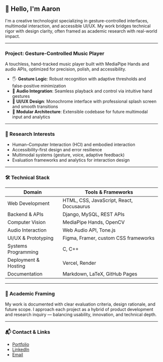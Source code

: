 ## 👋 Hello, I'm Aaron

I'm a creative technologist specializing in gesture-controlled interfaces, multimodal interaction, and accessible UI/UX. My work bridges technical rigor with design clarity, often framed as academic research with real-world impact.

---

### Project: Gesture-Controlled Music Player

A touchless, hand-tracked music player built with MediaPipe Hands and audio APIs, optimized for precision, polish, and accessibility.

- 🖐️ **Gesture Logic**: Robust recognition with adaptive thresholds and false-positive minimization
- 🎵 **Audio Integration**: Seamless playback and control via intuitive hand gestures
- 🧼 **UI/UX Design**: Monochrome interface with professional splash screen and smooth transitions
- 🧩 **Modular Architecture**: Extensible codebase for future multimodal input and analytics

---

### 🧠 Research Interests

- Human–Computer Interaction (HCI) and embodied interaction
- Accessibility-first design and error resilience
- Multimodal systems (gesture, voice, adaptive feedback)
- Evaluation frameworks and analytics for interaction design

---

### 🛠️ Technical Stack

| Domain              | Tools & Frameworks                          |
|---------------------|---------------------------------------------|
| Web Development     | HTML, CSS, JavaScript, React, Docusaurus    |
| Backend & APIs      | Django, MySQL, REST APIs                    |
| Computer Vision     | MediaPipe Hands, OpenCV                     |
| Audio Interaction   | Web Audio API, Tone.js                      |
| UI/UX & Prototyping | Figma, Framer, custom CSS frameworks        |
| Systems Programming | C, C++                                      |
| Deployment & Hosting| Vercel, Render                              |
| Documentation       | Markdown, LaTeX, GitHub Pages               |

---

### 📄 Academic Framing

My work is documented with clear evaluation criteria, design rationale, and future scope. I approach each project as a hybrid of product development and research inquiry — balancing usability, innovation, and technical depth.

---

### 📬 Contact & Links

- [Portfolio](https://yourportfolio.com)
- [LinkedIn](https://linkedin.com/in/yourname)
- [Email](mailto:you@example.com)
